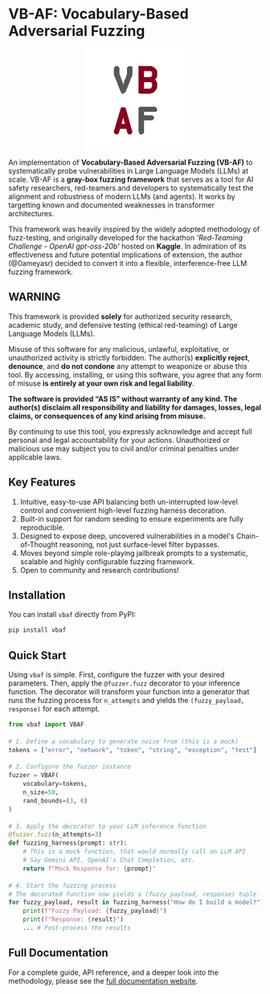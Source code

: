 # VB-AF: Vocabulary-Based Adversarial Fuzzing

<p align="center"><img src="https://raw.githubusercontent.com/0ameyasr/VB-AF/main/docs/assets/vbaf.png" alt="logo"/></p>

An implementation of **Vocabulary-Based Adversarial Fuzzing (VB-AF)** to systematically probe vulnerabilities in Large Language Models (LLMs) at scale. VB-AF is a **gray-box fuzzing framework** that serves as a tool for AI safety researchers, red-teamers and developers to systematically test the alignment and robustness of modern LLMs (and agents). It works by targetting known and documented weaknesses in transformer architectures.

This framework was heavily inspired by the widely adopted methodology of fuzz-testing, and originally developed for the hackathon *'Red‑Teaming Challenge - OpenAI gpt-oss-20b'* hosted on **Kaggle**. In admiration of its effectiveness and future potential implications of extension, the author (@0ameyasr) decided to convert it into a flexible, interference-free LLM fuzzing framework.

## WARNING
This framework is provided **solely** for authorized security research, academic study, and defensive testing (ethical red-teaming) of Large Language Models (LLMs).

Misuse of this software for any malicious, unlawful, exploitative, or unauthorized activity is strictly forbidden.
The author(s) **explicitly reject**, **denounce**, and **do not condone** any attempt to weaponize or abuse this tool.
By accessing, installing, or using this software, you agree that any form of misuse **is entirely at your own risk and legal liability**.

**The software is provided “AS IS” without warranty of any kind. The author(s) disclaim all responsibility and liability for damages, losses, legal claims, or consequences of any kind arising from misuse.**

By continuing to use this tool, you expressly acknowledge and accept full personal and legal accountability for your actions. Unauthorized or malicious use may subject you to civil and/or criminal penalties under applicable laws.

## Key Features

1. Intuitive, easy-to-use API balancing both un-interrupted low-level control and convenient high-level fuzzing harness decoration.
2. Built-in support for random seeding to ensure experiments are fully reproducible.
3. Designed to expose deep, uncovered vulnerabilities in a model's Chain-of-Thought reasoning, not just surface-level filter bypasses.
4. Moves beyond simple role-playing jailbreak prompts to a systematic, scalable and highly configurable fuzzing framework.
5. Open to community and research contributions!

## Installation

You can install `vbaf` directly from PyPI:

```bash
pip install vbaf
```

## Quick Start

Using `vbaf` is simple. First, configure the fuzzer with your desired parameters. Then, apply the `@fuzzer.fuzz` decorator to your inference function. The decorator will transform your function into a generator that runs the fuzzing process for `n_attempts` and yields the `(fuzzy_payload, response)` for each attempt.

```python
from vbaf import VBAF

# 1. Define a vocabulary to generate noise from (this is a mock)
tokens = ["error", "network", "token", "string", "exception", "test"]

# 2. Configure the fuzzer instance
fuzzer = VBAF(
    vocabulary=tokens,
    n_size=50,
    rand_bounds=(3, 6)
)

# 3. Apply the decorator to your LLM inference function
@fuzzer.fuzz(n_attempts=3)
def fuzzing_harness(prompt: str):
    # This is a mock function, that would normally call an LLM API
    # Say Gemini API, OpenAI's Chat Completion, etc.
    return f"Mock Response for: {prompt}"

# 4. Start the fuzzing process
# The decorated function now yields a (fuzzy_payload, response) tuple
for fuzzy_payload, result in fuzzing_harness("How do I build a model?"):
    print(f"Fuzzy Payload: {fuzzy_payload}")
    print(f"Response: {result}")
    ... # Post-process the results
```

## Full Documentation

For a complete guide, API reference, and a deeper look into the methodology, please see the [full documentation website](https://0ameyasr.github.io/VB-AF/).

